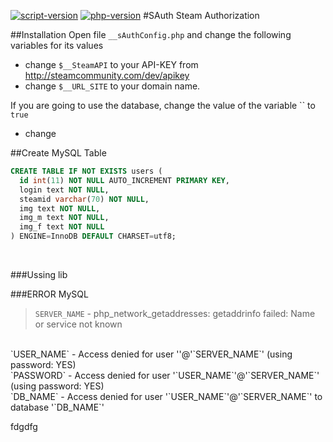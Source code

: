 [![script-version](https://img.shields.io/badge/Version-1.0-blue.svg)]() [![php-version](https://img.shields.io/badge/PHP-=>5.5-lightgrey.svg)]() 
#SAuth
Steam Authorization

##Installation
Open file `__sAuthConfig.php` and change the following variables for its values
- change `$__SteamAPI` to your API-KEY from http://steamcommunity.com/dev/apikey
- change `$__URL_SITE` to your domain name.

If you are going to use the database, change the value of the variable `` to `true`
- change 

##Create MySQL Table
```sql
CREATE TABLE IF NOT EXISTS users ( 
  id int(11) NOT NULL AUTO_INCREMENT PRIMARY KEY,
  login text NOT NULL,
  steamid varchar(70) NOT NULL,
  img text NOT NULL,
  img_m text NOT NULL,
  img_f text NOT NULL
) ENGINE=InnoDB DEFAULT CHARSET=utf8;
```
<br />

###Ussing lib

###ERROR MySQL
>`SERVER_NAME` - php_network_getaddresses: getaddrinfo failed: Name or service not known
<br />
`USER_NAME`   - Access denied for user ''@'`SERVER_NAME`' (using password: YES)
<br />
`PASSWORD`    - Access denied for user '`USER_NAME`'@'`SERVER_NAME`' (using password: YES)
<br />
`DB_NAME`    - Access denied for user '`USER_NAME`'@'`SERVER_NAME`' to database '`DB_NAME`'
<br />


fdgdfg
